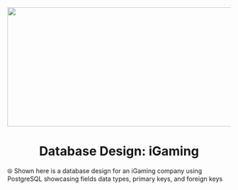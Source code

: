 
<div id="header" align="center">
    <img src="https://i.gifer.com/7aKz.gif" width="1000" height="270"/>
</div>
<h1 align="center">Database Design: iGaming</h1>
⦾ Shown here is a database design for an iGaming company using PostgreSQL showcasing fields data types, primary keys, and foreign keys


